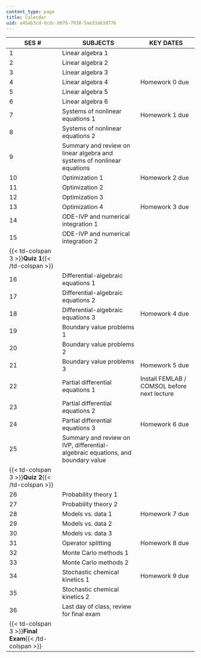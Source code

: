 ```yaml
---
content_type: page
title: Calendar
uid: a45ab3cd-dcdc-b07b-7038-5ae33ab3d776
---
```


| SES # | SUBJECTS | KEY DATES |
| --- | --- | --- |
| 1 | Linear algebra 1 | &nbsp; |
| 2 | Linear algebra 2 | &nbsp; |
| 3 | Linear algebra 3 | &nbsp; |
| 4 | Linear algebra 4 | Homework 0 due |
| 5 | Linear algebra 5 | &nbsp; |
| 6 | Linear algebra 6 | &nbsp; |
| 7 | Systems of nonlinear equations 1 | Homework 1 due |
| 8 | Systems of nonlinear equations 2 | &nbsp; |
| 9 | Summary and review on linear algebra and systems of nonlinear equations | &nbsp; |
| 10 | Optimization 1 | Homework 2 due |
| 11 | Optimization 2 | &nbsp; |
| 12 | Optimization 3 | &nbsp; |
| 13 | Optimization 4 | Homework 3 due |
| 14 | ODE-IVP and numerical integration 1 | &nbsp; |
| 15 | ODE-IVP and numerical integration 2 | &nbsp; |
| {{< td-colspan 3 >}}**Quiz 1**{{< /td-colspan >}} |||
| 16 | Differential-algebraic equations 1 | &nbsp; |
| 17 | Differential-algebraic equations 2 | &nbsp; |
| 18 | Differential-algebraic equations 3 | Homework 4 due |
| 19 | Boundary value problems 1 | &nbsp; |
| 20 | Boundary value problems 2 | &nbsp; |
| 21 | Boundary value problems 3 | Homework 5 due |
| 22 | Partial differential equations 1 | Install FEMLAB / COMSOL before next lecture |
| 23 | Partial differential equations 2 | &nbsp; |
| 24 | Partial differential equations 3 | Homework 6 due |
| 25 | Summary and review on IVP, differential-algebraic equations, and boundary value | &nbsp; |
| {{< td-colspan 3 >}}**Quiz 2**{{< /td-colspan >}} |||
| 26 | Probability theory 1 | &nbsp; |
| 27 | Probability theory 2 | &nbsp; |
| 28 | Models vs. data 1 | Homework 7 due |
| 29 | Models vs. data 2 | &nbsp; |
| 30 | Models vs. data 3 | &nbsp; |
| 31 | Operator splitting | Homework 8 due |
| 32 | Monte Carlo methods 1 | &nbsp; |
| 33 | Monte Carlo methods 2 | &nbsp; |
| 34 | Stochastic chemical kinetics 1 | Homework 9 due |
| 35 | Stochastic chemical kinetics 2 | &nbsp; |
| 36 | Last day of class, review for final exam | &nbsp; |
| {{< td-colspan 3 >}}**Final Exam**{{< /td-colspan >}} ||